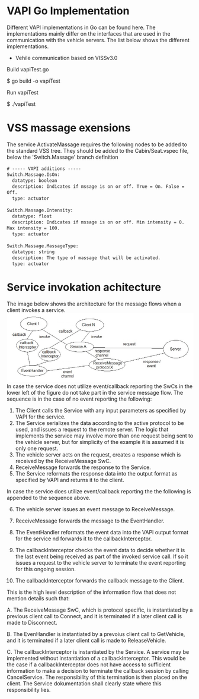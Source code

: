 # VAPI Go Implementation
Different VAPI implementations in Go can be found here.
The implementations mainly differ on the interfaces that are used in the communication with the vehicle servers.
The list below shows the different implementations.
* Vehile communication based on VISSv3.0 

Build vapiTest.go

$ go build -o vapiTest

Run vapiTest

$ ./vapiTest

# VSS massage exensions
The service ActivateMassage requires the following nodes to be added to the standard VSS tree.
They should be added to the Cabin/Seat.vspec file, below the 'Switch.Massage' branch definition
```
# ----- VAPI additions -----
Switch.Massage.IsOn:
  datatype: boolean
  description: Indicates if mssage is on or off. True = On. False = Off.
  type: actuator

Switch.Massage.Intensity:
  datatype: float
  description: Indicates if mssage is on or off. Min intensity = 0. Max intensity = 100.
  type: actuator

Switch.Massage.MassageType:
  datatype: string
  description: The type of massage that will be activated.
  type: actuator
```

# Service invokation achitecture
The image below shows the architecture for the message flows when a client invokes a service.
![VAPI service invokation architecture](/images/vapi-service-invokation-arch.jpg)
In case the service does not utilize event/callback reporting the SwCs in the lower left of the figure do not take part in the service message flow.
The sequence is in the case of no event reporting the following:
1. The Client calls the Service with any input parameters as specified by VAPI for the service.
2. The Service serializes the data according to the active protocol to be used, and issues a request to the remote server.
The logic that implements the service may involve more than one request being sent to the vehicle server, but for simplicity of the example it is assumed it is only one request.
3. The vehicle server acts on the request, creates a response which is received by the ReceiveMessage SwC. 
4. ReceiveMessage forwards the response to the Service.
5. The Service reformats the response data into the output format as specified by VAPI and returns it to the client.

In case the service does utilize event/callback reporting the the following is appended to the sequence above.

6. The vehicle server issues an event message to ReceiveMessage.

7. ReceiveMessage forwards the message to the EventHandler.

8. The EventHandler reformats the event data into the VAPI output format for the service nd forwards it to the callbackInterceptor.

9. The callbackInterceptor checks the event data to decide whether it is the last event being received as part of the invoked service call.
If so it issues a request to the vehicle server to terminate the event reporting for this ongoing session.

10. The callbackInterceptor forwards the callback message to the Client.

This is the high level description of the information flow that does not mention details such that:

A. The ReceiveMessage SwC, which is protocol specific, is instantiated by a previous client call to Connect,
and it is terminated if a later client call is made to Disconnect.

B. The EvenHandler is instantiated by a prevoius client call to GetVehicle, and it is terminated if a later client call is made to ReleaseVehicle.

C. The callbackInterceptor is instantiated by the Service. A service may be implemented without instantiation of a callbackInterceptor.
This would be the case if a callbackInterceptor does not have access to sufficient information to make a decision to terminate the callback session
by calling CancelService.
The responsibility of this termination is then placed on the client. The Service dokumentation shall clearly state where this responsibility lies.
